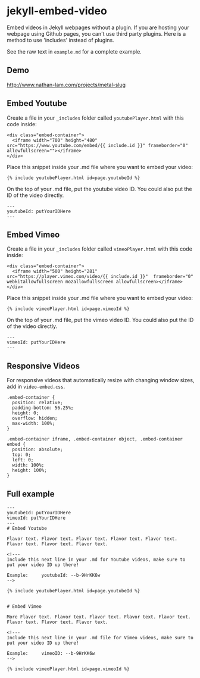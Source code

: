 # jekyll-embed-video
Embed videos in Jekyll webpages without a plugin. If you are hosting your webpage using Github pages, you can't use third party plugins. Here is a method to use 'includes' instead of plugins. 

See the raw text in `example.md` for a complete example.

## Demo

http://www.nathan-lam.com/projects/metal-slug

## Embed Youtube 

Create a file in your `_includes` folder called `youtubePlayer.html` with this code inside: 

```
<div class="embed-container">
  <iframe width="700" height="480" src="https://www.youtube.com/embed/{{ include.id }}" frameborder="0" allowfullscreen=""></iframe>
</div>
```

Place this snippet inside your .md file where you want to embed your video:

```
{% include youtubePlayer.html id=page.youtubeId %}
```

On the top of your .md file, put the youtube video ID. You could also put the ID of the video directly.

```
---
youtubeId: putYourIDHere
---
```

## Embed Vimeo

Create a file in your `_includes` folder called `vimeoPlayer.html` with this code inside: 

```
<div class="embed-container">
  <iframe width="500" height="281" src="https://player.vimeo.com/video/{{ include.id }}"  frameborder="0" webkitallowfullscreen mozallowfullscreen allowfullscreen></iframe>
</div>
```

Place this snippet inside your .md file where you want to embed your video:

```
{% include vimeoPlayer.html id=page.vimeoId %}
```

On the top of your .md file, put the vimeo video ID. You could also put the ID of the video directly.

```
---
vimeoId: putYourIDHere
---
```
## Responsive Videos
For responsive videos that automatically resize with changing window sizes, add in `video-embed.css`.

```
.embed-container {
  position: relative;
  padding-bottom: 56.25%;
  height: 0;
  overflow: hidden;
  max-width: 100%;
}

.embed-container iframe, .embed-container object, .embed-container embed {
  position: absolute;
  top: 0;
  left: 0;
  width: 100%;
  height: 100%;
}
```

## Full example

```
---
youtubeId: putYourIDHere
vimeoId: putYourIDHere
---
# Embed Youtube

Flavor text. Flavor text. Flavor text. Flavor text. Flavor text. Flavor text. Flavor text. Flavor text. 

<!---
Include this next line in your .md for Youtube videos, make sure to put your video ID up there!

Example:     youtubeId: --b-9HrKK6w
-->

{% include youtubePlayer.html id=page.youtubeId %}


# Embed Vimeo

More Flavor text. Flavor text. Flavor text. Flavor text. Flavor text. Flavor text. Flavor text. Flavor text. 

<!---
Include this next line in your .md file for Vimeo videos, make sure to put your video ID up there!

Example:     vimeoID: --b-9HrKK6w
-->

{% include vimeoPlayer.html id=page.vimeoId %}
```